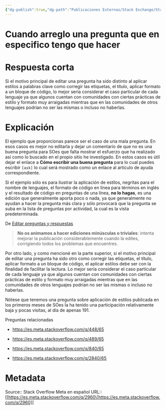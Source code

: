 ```yaml
---
{"dg-publish":true,"dg-path":"Publicaciones Externas/Stack Exchange/Stack Overflow en español/Stack Overflow en español Meta/es.meta.stackoverflow.com-2960.md","permalink":"/publicaciones-externas/stack-exchange/stack-overflow-en-espanol/stack-overflow-en-espanol-meta/es-meta-stackoverflow-com-2960/","title":"Cuando arreglo una pregunta que en especifico tengo que hacer","hide":true,"noteIcon":"default","created":"2024-04-03T12:49:10.631-06:00","updated":"2024-04-05T16:44:02.261-06:00"}
---
```


# Cuando arreglo una pregunta que en especifico tengo que hacer

# Respuesta corta 

Si el motivo principal de editar una pregunta ha sido distinto al aplicar estilos a palabras clave como corregir las etiquetas, el título, aplicar formato a un bloque de código, lo mejor sería considerar el caso particular de cada lenguaje ya que algunos cuentan con comunidades con ciertas prácticas de estilo y formato muy arraigadas mientras que en las comunidades de otros lenguajes podrían no ser las mismas o incluso no haberlas.

# Explicación

El ejemplo que proporcionas parece ser el caso de una mala pregunta. En esos casos es mejor no editarla y dejar un comentario de que no es una buena pregunta para SOes que falta mostrar el esfuerzo que ha realizado así como lo buscado en el propio sitio he investigado. En estos casos es útil dejar el enlace a **Cómo escribir una buena pregunta** para lo cual puedes escribir `[ask]` lo cual será mostrado como un enlace al artículo de ayuda correspondiente.

Si el ejemplo sólo es para ilustrar la aplicación de estilos, negritas para el nombre de lenguajes, el formato de código en línea para términos en inglés y el resultado de código en preguntas de una línea, **no lo hagas**, es una edición que generalmente aporta poco o nada, ya que generalmente no ayudan a hacer la pregunta más clara y sólo provocará que la pregunta se suba en la lista de preguntas por actividad, la cual es la vista predeterminada.

De [Editar preguntas y respuestas][1]

> **No os animamos a hacer ediciones minúsculas o triviales**: intenta mejorar la publicación considerablemente cuando la edites, corrigiendo todos los problemas que encuentres.

Por otro lado, y como mencioné en la parte superior, si el motivo principal de editar una pregunta ha sido otro como corregir las etiquetas, el título, aplicar formato a un bloque de código, el aplicar estilos debe ser con la finalidad de facilitar la lectura. Lo mejor sería considerar el caso particular de cada lenguaje ya que algunos cuentan con comunidades con ciertas prácticas de estilo y formato muy arraigadas mientras que en las comunidades de otros lenguajes podrían no ser las mismas o incluso no haberlas.

Nótese que tenemos una pregunta sobre aplicación de estilos publicada en los primeros meses de SOes la ha tenido una participación relativamente baja y pocas visitas, al día de apenas 191.

Preguntas relacionadas

- https://es.meta.stackoverflow.com/q/448/65
- https://es.meta.stackoverflow.com/q/489/65
- https://es.meta.stackoverflow.com/q/840/65
- https://es.meta.stackoverflow.com/q/2840/65



  [1]: https://es.stackoverflow.com/help/privileges/edit

# Metadata
Source:: Stack Overflow Meta en español
URL:: [[https://es.meta.stackoverflow.com/q/2960\|https://es.meta.stackoverflow.com/q/2960]]

